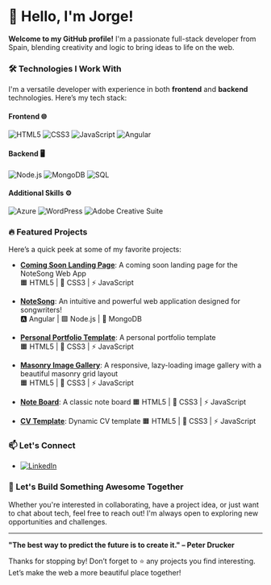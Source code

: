 # 👋 Hello, I'm Jorge!

**Welcome to my GitHub profile!** I'm a passionate full-stack developer from Spain, blending creativity and logic to bring ideas to life on the web.

### 🛠️ Technologies I Work With
I'm a versatile developer with experience in both **frontend** and **backend** technologies. Here’s my tech stack:

#### **Frontend** 🌐
![HTML5](https://img.shields.io/badge/-HTML5-E34F26?logo=html5&logoColor=white&style=flat-square) ![CSS3](https://img.shields.io/badge/-CSS3-1572B6?logo=css3&logoColor=white&style=flat-square) ![JavaScript](https://img.shields.io/badge/-JavaScript-F7DF1E?logo=javascript&logoColor=black&style=flat-square) ![Angular](https://img.shields.io/badge/-Angular-DD0031?logo=angular&logoColor=white&style=flat-square)

#### **Backend** 🖥️
 ![Node.js](https://img.shields.io/badge/-Node.js-339933?logo=node.js&logoColor=white&style=flat-square)  ![MongoDB](https://img.shields.io/badge/-MongoDB-47A248?logo=mongodb&logoColor=white&style=flat-square)  ![SQL](https://img.shields.io/badge/-SQL-4479A1?logo=MySQL&logoColor=white&style=flat-square)

#### **Additional Skills** ⚙️
![Azure](https://img.shields.io/badge/-Azure-0078D4?logo=microsoft-azure&logoColor=white&style=flat-square) ![WordPress](https://img.shields.io/badge/-WordPress-21759B?logo=wordpress&logoColor=white&style=flat-square) ![Adobe Creative Suite](https://img.shields.io/badge/-Adobe%20Creative%20Suite-FF0000?logo=adobe-creative-cloud&logoColor=white&style=flat-square)
### 🔥 Featured Projects
Here’s a quick peek at some of my favorite projects:

- **[Coming Soon Landing Page](https://jps-one.github.io/notesong/)**: A coming soon landing page for the NoteSong Web App  
  🟧 HTML5 | 🎨 CSS3 | ⚡ JavaScript

- **[NoteSong](https://notesong.netlify.app/)**: An intuitive and powerful web application designed for songwriters!  
  🅰️ Angular | 🟩 Node.js | 🍃 MongoDB

- **[Personal Portfolio Template](https://jps-one.github.io/portfolio-template/)**: A personal portfolio template  
  🟧 HTML5 | 🎨 CSS3 | ⚡ JavaScript

- **[Masonry Image Gallery](https://jps-one.github.io/masonry-local-album/)**: A responsive, lazy-loading image gallery with a beautiful masonry grid layout  
 🟧 HTML5 | 🎨 CSS3 | ⚡ JavaScript

- **[Note Board](https://jps-one.github.io/note-board/)**: A classic note board 
 🟧 HTML5 | 🎨 CSS3 | ⚡ JavaScript

- **[CV Template](https://jps-one.github.io/cv-template/)**: Dynamic CV template
 🟧 HTML5 | 🎨 CSS3 | ⚡ JavaScript


### 📫 Let's Connect
 * [![LinkedIn](https://img.shields.io/badge/-LinkedIn-0A66C2?logo=linkedin&logoColor=white&style=flat-square)](https://www.linkedin.com/in/jorge-pardo-semp/)


### 🚀 Let's Build Something Awesome Together
Whether you're interested in collaborating, have a project idea, or just want to chat about tech, feel free to reach out! I'm always open to exploring new opportunities and challenges.

---

**"The best way to predict the future is to create it." – Peter Drucker**

Thanks for stopping by! Don’t forget to ⭐ any projects you find interesting. Let’s make the web a more beautiful place together!
